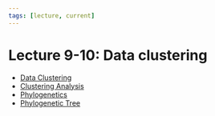 ```yaml
---
tags: [lecture, current]
---
```


# Lecture 9-10: Data clustering

- [Data Clustering](202308212101.md)
- [Clustering Analysis](202308161936.md)
- [Phylogenetics](202308152048.md)
- [Phylogenetic Tree](202308142026.md)
